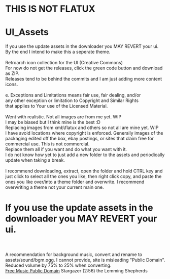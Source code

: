 # THIS IS NOT FLATUX
# UI_Assets
If you use the update assets in the downloader you MAY REVERT your ui.<BR />
By the end I intend to make this a seperate theme.<BR /><BR />
Retroarch icon collection for the UI (Creative Commons)<BR />
For now do not get the releases, click the green code button and download as ZIP.<BR />
Releases tend to be behind the commits and I am just adding more content icons.<BR />
<BR />
e. Exceptions and Limitations means fair use, fair dealing, and/or<BR />
     any other exception or limitation to Copyright and Similar Rights<BR />
     that applies to Your use of the Licensed Material.<BR />
<BR />
Went with realistic. Not all images are from me yet. WIP<BR />
I may be biased but I think mine is the best :D<BR />
Replacing images from xmb\flatux and others so not all are mine yet. WIP<BR />
I have avoid locations where copyright is enforced. Generally images of the packaging edited off the box, ebay postings, or sites that claim free for commercial use. This is not commercial.<BR />
Replace them all if you want and do what you want with it.<BR />
I do not know how yet to just add a new folder to the assets and periodically update when taking a break.<BR />
<BR />
I recommend downloading, extract, open the folder and hold CTRL key and just click to select all the ones you like, then right click copy, and paste the ones you like over/into a theme folder and overwrite. I recommend overwriting a theme not your current main one.
# If you use the update assets in the downloader you MAY REVERT your ui.<BR /><BR />
A recommendation for background music, convert and rename to assets/sound/bgm.ogg. I cannot provide, site is misleading "Public Domain". Reduced volume by 75% to 25% when converting.<BR />
[Free Music Public Domain](https://www.freemusicpublicdomain.com/royalty-free-symphony-music)
Stargazer    (2:56)
the Lemming Shepherds
